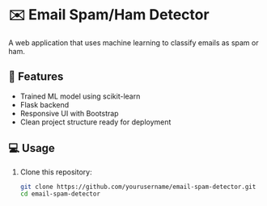 # ✉️ Email Spam/Ham Detector

A web application that uses machine learning to classify emails as spam or ham.

## 🚀 Features
- Trained ML model using scikit-learn
- Flask backend
- Responsive UI with Bootstrap
- Clean project structure ready for deployment

## 💻 Usage

1. Clone this repository:
   ```bash
   git clone https://github.com/yourusername/email-spam-detector.git
   cd email-spam-detector

